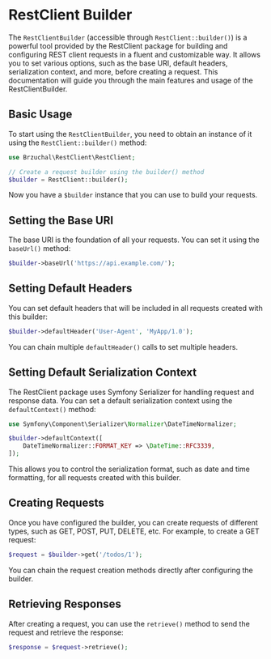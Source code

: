 # RestClient Builder

The `RestClientBuilder` (accessible through `RestClient::builder()`) is a powerful tool provided by the RestClient package for building and configuring REST client requests in a fluent and customizable way. It allows you to set various options, such as the base URI, default headers, serialization context, and more, before creating a request. This documentation will guide you through the main features and usage of the RestClientBuilder.

## Basic Usage

To start using the `RestClientBuilder`, you need to obtain an instance of it using the `RestClient::builder()` method:

```php
use Brzuchal\RestClient\RestClient;

// Create a request builder using the builder() method
$builder = RestClient::builder();
```

Now you have a `$builder` instance that you can use to build your requests.

## Setting the Base URI

The base URI is the foundation of all your requests. You can set it using the `baseUrl()` method:

```php
$builder->baseUrl('https://api.example.com/');
```

## Setting Default Headers

You can set default headers that will be included in all requests created with this builder:

```php
$builder->defaultHeader('User-Agent', 'MyApp/1.0');
```

You can chain multiple `defaultHeader()` calls to set multiple headers.

## Setting Default Serialization Context

The RestClient package uses Symfony Serializer for handling request and response data. You can set a default serialization context using the `defaultContext()` method:

```php
use Symfony\Component\Serializer\Normalizer\DateTimeNormalizer;

$builder->defaultContext([
    DateTimeNormalizer::FORMAT_KEY => \DateTime::RFC3339,
]);
```

This allows you to control the serialization format, such as date and time formatting, for all requests created with this builder.

## Creating Requests

Once you have configured the builder, you can create requests of different types, such as GET, POST, PUT, DELETE, etc. For example, to create a GET request:

```php
$request = $builder->get('/todos/1');
```

You can chain the request creation methods directly after configuring the builder.

## Retrieving Responses

After creating a request, you can use the `retrieve()` method to send the request and retrieve the response:

```php
$response = $request->retrieve();
```
